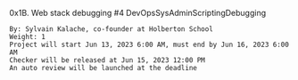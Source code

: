 0x1B. Web stack debugging #4
DevOpsSysAdminScriptingDebugging

    By: Sylvain Kalache, co-founder at Holberton School
    Weight: 1
    Project will start Jun 13, 2023 6:00 AM, must end by Jun 16, 2023 6:00 AM
    Checker will be released at Jun 15, 2023 12:00 PM
    An auto review will be launched at the deadline